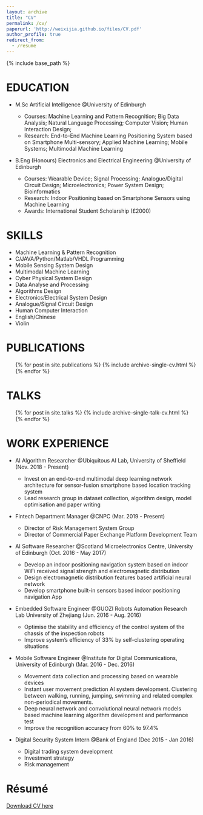 ```yaml
---
layout: archive
title: "CV"
permalink: /cv/
paperurl: 'http://weixijia.github.io/files/CV.pdf'
author_profile: true
redirect_from:
  - /resume
---
```


{% include base_path %}

EDUCATION
======
* M.Sc Artificial Intelligence @University of Edinburgh
  * Courses:  Machine Learning and Pattern Recognition; Big Data Analysis; Natural Language Processing; Computer Vision; Human Interaction Design;
  * Research: End-to-End Machine Learning Positioning System based on Smartphone Multi-sensory; Applied Machine Learning; Mobile Systems; Multimodal Machine Learning

* B.Eng (Honours) Electronics and Electrical Engineering @University of Edinburgh
  * Courses:  Wearable Device; Signal Processing; Analogue/Digital Circuit Design; Microelectronics; Power System Design; Bioinformatics
  * Research: Indoor Positioning based on Smartphone Sensors using Machine Learning 
  * Awards: International Student Scholarship (£2000)

SKILLS
======
* Machine Learning & Pattern Recognition
* C/JAVA/Python/Matlab/VHDL Programming
* Mobile Sensing System Design
* Multimodal Machine Learning
* Cyber Physical System Design
* Data Analyse and Processing
* Algorithms Design
* Electronics/Electrical System Design
* Analogue/Signal Circuit Design
* Human Computer Interaction
* English/Chinese
* Violin

PUBLICATIONS
======
  <ul>{% for post in site.publications %}
    {% include archive-single-cv.html %}
  {% endfor %}</ul>
  
TALKS
======
  <ul>{% for post in site.talks %}
    {% include archive-single-talk-cv.html %}
  {% endfor %}</ul>

WORK EXPERIENCE
======
* AI Algorithm Researcher @Ubiquitous AI Lab, University of Sheffield (Nov. 2018 - Present)
  * Invest on an end-to-end multimodal deep learning network architecture for sensor-fusion smartphone based location tracking system 
  * Lead research group in dataset collection, algorithm design, model optimisation and paper writing 

* Fintech Department Manager @CNPC (Mar. 2019 - Present)
  * Director of Risk Management System Group
  * Director of Commercial Paper Exchange Platform Development Team

* AI Software Researcher @Scotland Microelectronics Centre, University of Edinburgh (Oct. 2016 - May 2017)
  * Develop an indoor positioning navigation system based on indoor WiFi received signal strength and electromagnetic distribution
  * Design electromagnetic distribution features based artificial neural network
  * Develop smartphone built-in sensors based indoor positioning navigation App

* Embedded Software Engineer @GUOZI Robots Automation Research Lab University of Zhejiang (Jun. 2016 - Aug. 2016)
  * Optimise the stability and efficiency of the control system of the chassis of the inspection robots
  * Improve system’s efficiency of 33% by self-clustering operating situations

* Mobile Software Engineer @Institute for Digital Communications, University of Edinburgh (Mar. 2016 - Dec. 2016)
  * Movement data collection and processing based on wearable devices
  * Instant user movement prediction AI system development. Clustering between walking, running, jumping, swimming and related complex non-periodical movements.
  * Deep neural network and convolutional neural network models based machine learning algorithm development and performance test
  * Improve the recognition accuracy from 60% to 97.4%

* Digital Security System Intern @Bank of England (Dec 2015 - Jan 2016)
  * Digital trading system development
  * Investment strategy
  * Risk management

Résumé
======
[Download CV here](http://weixijia.github.io/files/CV.pdf)